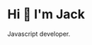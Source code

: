 # Hi 👋 I'm Jack
Javascript developer.


<!-- ![Top Languages Card](https://github-readme-stats.vercel.app/api/top-langs/?username=jackedwards-it&layout=compact&langs_count=10&hide=PHP) -->

<!--
**JackEdwards-IT/JackEdwards-IT** is a ✨ _special_ ✨ repository because its `README.md` (this file) appears on your GitHub profile.

Here are some ideas to get you started:

- 🔭 I’m currently working on ...
- 🌱 I’m currently learning ...
- 👯 I’m looking to collaborate on ...
- 🤔 I’m looking for help with ...
- 💬 Ask me about ...
- 📫 How to reach me: ...
- 😄 Pronouns: ...
- ⚡ Fun fact: ...
-->

